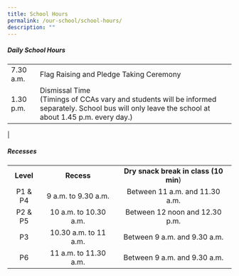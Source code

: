 ```yaml
---
title: School Hours
permalink: /our-school/school-hours/
description: ""
---
```

##### Daily School Hours

|  |  |
|---|---|
| 7.30 a.m.  | Flag Raising and Pledge Taking Ceremony |
| 1.30 p.m. | Dismissal Time <br> (Timings of CCAs vary and students will be informed separately. School bus will only leave the school at about 1.45 p.m. every day.) 
|

##### Recesses

||||
|:---:|:---:|:---:|
| **Level** | **Recess** | **Dry snack break in class (10 min**) |
| P1 & P4 | 9 a.m. to 9.30 a.m. | Between 11 a.m. and 11.30 a.m. |
| P2 & P5 | 10 a.m. to 10.30 a.m. | Between 12 noon and 12.30 p.m. |
|  P3 | 10.30 a.m. to 11 a.m.  | Between 9 a.m. and 9.30 a.m.   |
|  P6 | 11 a.m. to 11.30 a.m.  | Between 9 a.m. and 9.30 a.m.  |